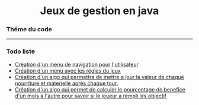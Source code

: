 <h1 style="text-align: center">Jeux de gestion en java</h1>

<h3>Théme du code</h3>
<HR>
<h3>Todo liste</h3>

<ul>
    <li><a href="#">Création d'un menu de navigation pour l'utilisateur</a></li>
    <li><a href="#">Création d'un menu avec les régles du jeux</a></li>
    <li><a href="#">Création d'un algo qui permettra de mettre a jour la valeur de chaque nourriture et materielle après chaque tour.</a></li>
    <li><a href="#">Création d'un algo qui permet de calculer le pourcentage de benefice d'un mois a l'autre pour savoir si le joueur a rempli les objectif</a></li>
</ul>
